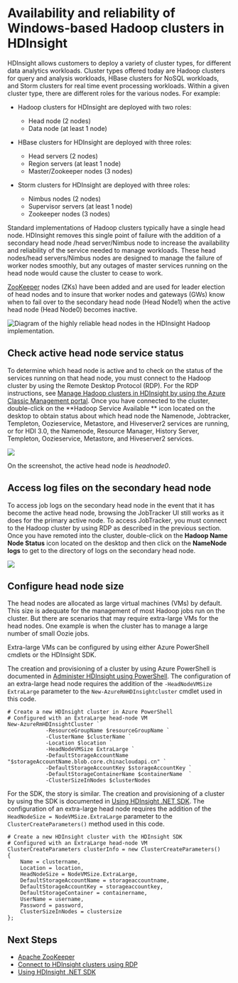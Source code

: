 <properties
    pageTitle="Availability of Hadoop clusters in HDInsight | Azure"
    description="HDInsight deploys highly available and reliable clusters with an addtional head node."
    services="hdinsight"
    tags="azure-portal"
    editor="cgronlun"
    manager="jhubbard"
    author="mumian"
    documentationcenter="" />
<tags
    ms.assetid="ccab792d-60d6-4287-96c2-479e5d0cf358"
    ms.service="hdinsight"
    ms.workload="big-data"
    ms.tgt_pltfrm="na"
    ms.devlang="multiple"
    ms.topic="article"
    ms.date="10/21/2016"
    wacn.date=""
    ms.author="jgao" />

# Availability and reliability of Windows-based Hadoop clusters in HDInsight

HDInsight allows customers to deploy a variety of cluster types, for different data analytics workloads. Cluster types offered today are Hadoop clusters for query and analysis workloads, HBase clusters for NoSQL workloads, and Storm clusters for real time event processing workloads. Within a given cluster type, there are different roles for the various nodes. For example:

* Hadoop clusters for HDInsight are deployed with two roles:

  * Head node (2 nodes)
  * Data node (at least 1 node)
* HBase clusters for HDInsight are deployed with three roles:

  * Head servers (2 nodes)
  * Region servers (at least 1 node)
  * Master/Zookeeper nodes (3 nodes)
* Storm clusters for HDInsight are deployed with three roles:

  * Nimbus nodes (2 nodes)
  * Supervisor servers (at least 1 node)
  * Zookeeper nodes (3 nodes)

Standard implementations of Hadoop clusters typically have a single head node. HDInsight removes this single point of failure with the addition of a secondary head node /head server/Nimbus node to increase the availability and reliability of the service needed to manage workloads. These head  nodes/head servers/Nimbus nodes are designed to manage the failure of worker nodes smoothly, but any outages of master services running on the head node would cause the cluster to cease to work.

[ZooKeeper](http://zookeeper.apache.org/) nodes (ZKs) have been added and are used for leader election of head nodes and to insure that worker nodes and gateways (GWs) know when to fail over to the secondary head node (Head Node1) when the active head node (Head Node0) becomes inactive.

![Diagram of the highly reliable head nodes in the HDInsight Hadoop implementation.](./media/hdinsight-high-availability/hadoop.high.availability.architecture.diagram.png)

## Check active head node service status
To determine which head node is active and to check on the status of the services running on that head node, you must connect to the Hadoop cluster by using the Remote Desktop Protocol (RDP). For the RDP instructions, see [Manage Hadoop clusters in HDInsight by using the Azure Classic Management portal](/documentation/articles/hdinsight-administer-use-management-portal-v1/#connect-to-clusters-using-rdp). Once you have connected to the cluster, double-click on the **Hadoop Service Available ** icon located on the desktop to obtain status about which head node the Namenode, Jobtracker, Templeton, Oozieservice, Metastore, and Hiveserver2 services are running, or for HDI 3.0, the Namenode, Resource Manager, History Server, Templeton, Oozieservice, Metastore, and Hiveserver2 services.

![](./media/hdinsight-high-availability/Hadoop.Service.Availability.Status.png)

On the screenshot, the active head node is *headnode0*.

## Access log files on the secondary head node
To access job logs on the secondary head node in the event that it has become the active head node, browsing the JobTracker UI still works as it does for the primary active node. To access JobTracker, you must connect to the Hadoop cluster by using RDP as described in the previous section. Once you have remoted into the cluster, double-click on the **Hadoop Name Node Status** icon located on the desktop and then click on the **NameNode logs** to get to the directory of logs on the secondary head node.

![](./media/hdinsight-high-availability/Hadoop.Head.Node.Log.Files.png)

## Configure head node size
The head nodes are allocated as large virtual machines (VMs) by default. This size is adequate for the management of most Hadoop jobs run on the cluster. But there are scenarios that may require extra-large VMs for the head nodes. One example is when the cluster has to manage a large number of small Oozie jobs.

Extra-large VMs can be configured by using either Azure PowerShell cmdlets or the HDInsight SDK.

The creation and provisioning of a cluster by using Azure PowerShell is documented in [Administer HDInsight using PowerShell](/documentation/articles/hdinsight-administer-use-powershell/). The configuration of an extra-large head node requires the addition of the `-HeadNodeVMSize ExtraLarge` parameter to the `New-AzureRmHDInsightcluster` cmdlet used in this code.

    # Create a new HDInsight cluster in Azure PowerShell
    # Configured with an ExtraLarge head-node VM
    New-AzureRmHDInsightCluster `
                -ResourceGroupName $resourceGroupName `
                -ClusterName $clusterName `
                -Location $location `
                -HeadNodeVMSize ExtraLarge `
                -DefaultStorageAccountName "$storageAccountName.blob.core.chinacloudapi.cn" `
                -DefaultStorageAccountKey $storageAccountKey `
                -DefaultStorageContainerName $containerName  `
                -ClusterSizeInNodes $clusterNodes

For the SDK, the story is similar. The creation and provisioning of a cluster by using the SDK is documented in [Using HDInsight .NET SDK](/documentation/articles/hdinsight-provision-clusters-v1/). The configuration of an extra-large head node requires the addition of the `HeadNodeSize = NodeVMSize.ExtraLarge` parameter to the `ClusterCreateParameters()` method used in this code.

    # Create a new HDInsight cluster with the HDInsight SDK
    # Configured with an ExtraLarge head-node VM
    ClusterCreateParameters clusterInfo = new ClusterCreateParameters()
    {
        Name = clustername,
        Location = location,
        HeadNodeSize = NodeVMSize.ExtraLarge,
        DefaultStorageAccountName = storageaccountname,
        DefaultStorageAccountKey = storageaccountkey,
        DefaultStorageContainer = containername,
        UserName = username,
        Password = password,
        ClusterSizeInNodes = clustersize
    };


## Next Steps
* [Apache ZooKeeper](http://zookeeper.apache.org/)
* [Connect to HDInsight clusters using RDP](/documentation/articles/hdinsight-administer-use-management-portal-v1/#connect-to-clusters-using-rdp)
* [Using HDInsight .NET SDK](/documentation/articles/hdinsight-provision-clusters-v1/)
